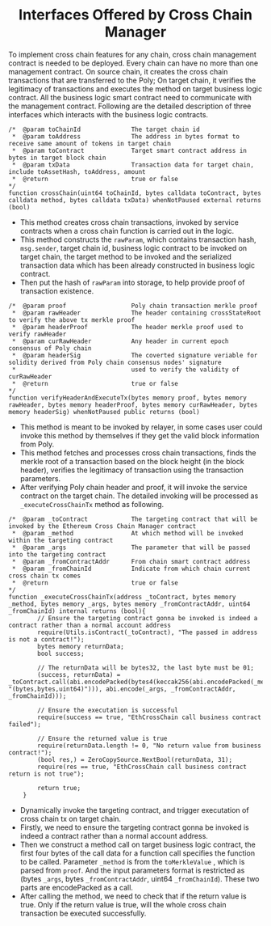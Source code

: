 <h1 align="center">Interfaces Offered by Cross Chain Manager</h1>

To implement cross chain features for any chain, cross chain management contract is needed to be deployed. Every chain can have no more than one management contract. On source chain, it creates the cross chain transactions that are transferred to the Poly; On target chain, it verifies the legitimacy of transactions and executes the method on target business logic contract. All the business logic smart contract need to communicate with the management contract. Following are the detailed description of three interfaces which interacts with the business logic contracts.

````solidity
/*  @param toChainId              The target chain id
 *  @param toAddress              The address in bytes format to receive same amount of tokens in target chain
 *  @param toContract             Target smart contract address in bytes in target block chain
 *  @param txData                 Transaction data for target chain, include toAssetHash, toAddress, amount
 *  @return                       true or false 
*/
function crossChain(uint64 toChainId, bytes calldata toContract, bytes calldata method, bytes calldata txData) whenNotPaused external returns (bool)
````

- This method creates cross chain transactions, invoked by service contracts when a cross chain function is carried out in the logic.
- This method constructs the `rawParam`, which contains transaction hash, `msg.sender`, target chain id, business logic contract to be invoked on target chain, the target method to be invoked and the serialized transaction data which has been already constructed in business logic contract. 
- Then put the hash of `rawParam` into storage, to help provide proof of transaction existence.

````solidity
/*  @param proof                  Poly chain transaction merkle proof
 *  @param rawHeader              The header containing crossStateRoot to verify the above tx merkle proof
 *  @param headerProof            The header merkle proof used to verify rawHeader
 *  @param curRawHeader           Any header in current epoch consensus of Poly chain
 *  @param headerSig              The coverted signature veriable for solidity derived from Poly chain consensus nodes' signature 
 *                                used to verify the validity of curRawHeader
 *  @return                       true or false
*/
function verifyHeaderAndExecuteTx(bytes memory proof, bytes memory rawHeader, bytes memory headerProof, bytes memory curRawHeader, bytes memory headerSig) whenNotPaused public returns (bool)	
````

- This method is meant to be invoked by relayer, in some cases user could invoke this method by themselves if they get the valid block information from Poly. 
- This method fetches and processes cross chain transactions, finds the merkle root of a transaction based on the block height (in the block header), verifies the legitimacy of transaction using the transaction parameters.
- After verifying Poly chain header and proof, it will invoke the service contract on the target chain. The detailed invoking will be processed as `_executeCrossChainTx` method as following.

````solidity
/*  @param _toContract            The targeting contract that will be invoked by the Ethereum Cross Chain Manager contract
 *  @param _method                At which method will be invoked within the targeting contract
 *  @param _args                  The parameter that will be passed into the targeting contract
 *  @param _fromContractAddr      From chain smart contract address
 *  @param _fromChainId           Indicate from which chain current cross chain tx comes 
 *  @return                       true or false
*/
function _executeCrossChainTx(address _toContract, bytes memory _method, bytes memory _args, bytes memory _fromContractAddr, uint64 _fromChainId) internal returns (bool){
        // Ensure the targeting contract gonna be invoked is indeed a contract rather than a normal account address
        require(Utils.isContract(_toContract), "The passed in address is not a contract!");
        bytes memory returnData;
        bool success;
        
        // The returnData will be bytes32, the last byte must be 01;
        (success, returnData) = _toContract.call(abi.encodePacked(bytes4(keccak256(abi.encodePacked(_method, "(bytes,bytes,uint64)"))), abi.encode(_args, _fromContractAddr, _fromChainId)));
        
        // Ensure the executation is successful
        require(success == true, "EthCrossChain call business contract failed");
        
        // Ensure the returned value is true
        require(returnData.length != 0, "No return value from business contract!");
        (bool res,) = ZeroCopySource.NextBool(returnData, 31);
        require(res == true, "EthCrossChain call business contract return is not true");
        
        return true;
    }
````

- Dynamically invoke the targeting contract, and trigger executation of cross chain tx on target chain.
- Firstly, we need to ensure the targeting contract gonna be invoked is indeed a contract rather than a normal account address. 
- Then we construct a method call on target business logic contract, the first four bytes of the call data for a function call specifies the function to be called. Parameter `_method`  is from the `toMerkleValue` , which is parsed from `proof`. And the input parameters format is restricted as (bytes `_args`, bytes `_fromContractAddr`, uint64 `_fromChainId`). These two parts are encodePacked as a call. 
- After calling the method, we need to check that if the return value is true. Only if the return value is true, will the whole cross chain transaction be executed successfully. 